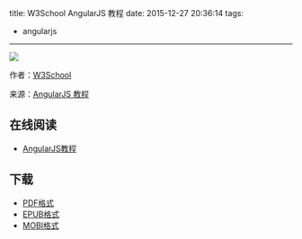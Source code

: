 title: W3School AngularJS 教程
date: 2015-12-27 20:36:14
tags:
  - angularjs
---

![](https://ek8whxe.cloudimg.io/s/width/226/https://www.gitbook.com/cover/book/wizardforcel/w3school-angularjs.jpg?build=1450096269420&v=12.0.2)

作者：[W3School](http://www.w3cschool.cc)

来源：[AngularJS 教程](http://www.w3cschool.cc/angularjs/angularjs-tutorial.html)

<!--more-->

## 在线阅读 ##

* [AngularJS教程](https://www.gitbook.com/book/wizardforcel/w3school-angularjs/details)

## 下载 ##

* [PDF格式](https://www.gitbook.com/download/pdf/book/wizardforcel/w3school-angularjs)
* [EPUB格式](https://www.gitbook.com/download/epub/book/wizardforcel/w3school-angularjs)
* [MOBI格式](https://www.gitbook.com/download/mobi/book/wizardforcel/w3school-angularjs)